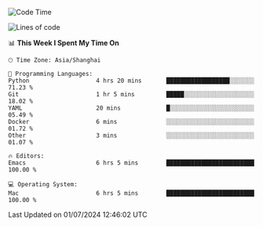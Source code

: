 <!--START_SECTION:waka-->
![Code Time](http://img.shields.io/badge/Code%20Time-2%2C035%20hrs%2014%20mins-blue)

![Lines of code](https://img.shields.io/badge/From%20Hello%20World%20I%27ve%20Written-308.1%20thousand%20lines%20of%20code-blue)

📊 **This Week I Spent My Time On** 

```text
🕑︎ Time Zone: Asia/Shanghai

💬 Programming Languages: 
Python                   4 hrs 20 mins       ██████████████████░░░░░░░   71.23 % 
Git                      1 hr 5 mins         █████░░░░░░░░░░░░░░░░░░░░   18.02 % 
YAML                     20 mins             █░░░░░░░░░░░░░░░░░░░░░░░░   05.49 % 
Docker                   6 mins              ░░░░░░░░░░░░░░░░░░░░░░░░░   01.72 % 
Other                    3 mins              ░░░░░░░░░░░░░░░░░░░░░░░░░   01.07 % 

🔥 Editors: 
Emacs                    6 hrs 5 mins        █████████████████████████   100.00 % 

💻 Operating System: 
Mac                      6 hrs 5 mins        █████████████████████████   100.00 % 
```


 Last Updated on 01/07/2024 12:46:02 UTC
<!--END_SECTION:waka-->
